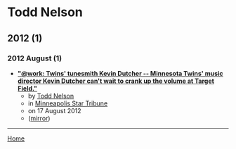 # Todd Nelson

## 2012 (1)

### 2012 August (1)

 - [**"@work: Twins&#039; tunesmith Kevin Dutcher -- Minnesota Twins' music director Kevin Dutcher can't wait to crank up the volume at Target Field."**](https://www.startribune.com/work-twins-tunesmith-kevin-dutcher/89449282/)
    - by [Todd Nelson](../../authors/todd-nelson/index.md)
    - in [Minneapolis Star Tribune](../../publications/k-o/minneapolis-star-tribune/index.md)
    - on 17 August 2012
    - ([mirror](https://web.archive.org/web/*/https://www.startribune.com/work-twins-tunesmith-kevin-dutcher/89449282/))

----

[Home](../index.md)
